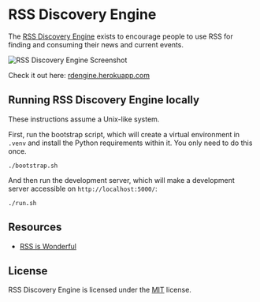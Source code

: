 # RSS Discovery Engine

The [RSS Discovery Engine](https://rdengine.herokuapp.com/) exists to encourage people to use RSS for finding and consuming their news and current events.

![RSS Discovery Engine Screenshot](http://quakkels.com/images/rde_dark.png)

Check it out here: [rdengine.herokuapp.com](https://rdengine.herokuapp.com/)

## Running RSS Discovery Engine locally

These instructions assume a Unix-like system.

First, run the bootstrap script, which will create a virtual environment in `.venv` and install the Python requirements within it. You only need to do this once.

```shell
./bootstrap.sh
```

And then run the development server, which will make a development server accessible on `http://localhost:5000/`:

```shell
./run.sh
```

## Resources
- [RSS is Wonderful](https://quakkels.com/posts/rss-is-wonderful/)

## License

RSS Discovery Engine is licensed under the [MIT](LICENSE) license.
